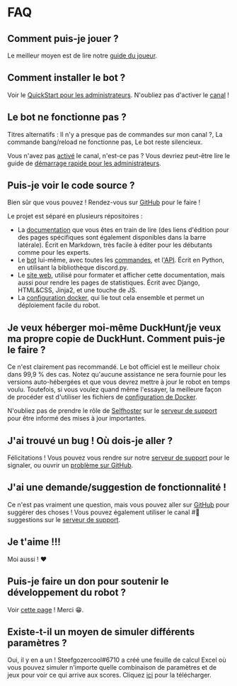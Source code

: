 # FAQ

## Comment puis-je jouer ?

Le meilleur moyen est de lire notre [guide du joueur](players-quickstart.md).

## Comment installer le bot ?

Voir le [QuickStart pour les administrateurs](../bot-administration/admin-quickstart.md). N'oubliez pas d'activer le [canal](https://duckhunt.me/commands/settings/enabled) !

## Le bot ne fonctionne pas ?

Titres alternatifs : Il n'y a presque pas de commandes sur mon canal ?, La commande bang/reload ne fonctionne pas, Le bot reste silencieux.

Vous n'avez pas [activé](https://duckhunt.me/commands/settings/enabled) le canal, n'est-ce pas ? Vous devriez peut-être lire le guide de [démarrage rapide pour les administrateurs](../bot-administration/admin-quickstart.md).

## Puis-je voir le code source ?

Bien sûr que vous pouvez ! Rendez-vous sur [GitHub](https://github.com/DuckHunt-discord) pour le faire !

Le projet est séparé en plusieurs répositoires :

* La [documentation](https://github.com/DuckHunt-discord/duckhunt.me-docs) que vous êtes en train de lire \(des liens d'édition pour des pages spécifiques sont également disponibles dans la barre latérale\). Écrit en Markdown, très facile à éditer pour les débutants comme pour les experts.
* Le [bot](https://github.com/DuckHunt-discord/DHV4) lui-même, avec toutes les [commandes](https://duckhunt.me/commands), et l['API](../the-duckhunt-api/channels-scores-and-stats.md). Écrit en Python, en utilisant la bibliothèque discord.py.
* Le [site web](https://github.com/DuckHunt-discord/DHV4_Web), utilisé pour formater et afficher cette documentation, mais aussi pour rendre les pages de statistiques. Écrit avec Django, HTML&CSS, Jinja2, et une touche de JS.
* La [configuration docker](https://github.com/DuckHunt-discord/DuckHunt_Docker), qui lie tout cela ensemble et permet un déploiement facile du robot.

## Je veux héberger moi-même DuckHunt/je veux ma propre copie de DuckHunt. Comment puis-je le faire ?

Ce n'est clairement pas recommandé. Le bot officiel est le meilleur choix dans 99,9 % des cas. Notez qu'aucune assistance ne sera fournie pour les versions auto-hébergées et que vous devrez mettre à jour le robot en temps voulu. Toutefois, si vous voulez quand même l'essayer, la meilleure façon de procéder est d'utiliser les fichiers de [configuration de Docker](https://github.com/DuckHunt-discord/DuckHunt_Docker).

N'oubliez pas de prendre le rôle de [Selfhoster](../support-server/list-of-roles.md) sur le [serveur de support](https://discordapp.com/invite/2BksEkV) pour être informé des mises à jour importantes.

## J'ai trouvé un bug ! Où dois-je aller ?

Félicitations ! Vous pouvez vous rendre sur notre [serveur de support](https://discordapp.com/invite/2BksEkV) pour le signaler, ou ouvrir un [problème sur GitHub](https://github.com/DuckHunt-discord/DHV4/issues).

## J'ai une demande/suggestion de fonctionnalité !

Ce n'est pas vraiment une question, mais vous pouvez aller sur [GitHub](https://github.com/DuckHunt-discord/DHV4/issues) pour suggérer des choses ! Vous pouvez également utiliser le canal \#🙋suggestions sur le [serveur de support](https://duckhunt.me/support).

## Je t'aime !!!

Moi aussi ! ❤️

## Puis-je faire un don pour soutenir le développement du robot ?

Voir [cette page](how-to-contribute-to-the-bot.md) ! Merci 😁.

## Existe-t-il un moyen de simuler différents paramètres ?

Oui, il y en a un ! Steefgozercool\#6710 a créé une feuille de calcul Excel où vous pouvez simuler n'importe quelle combinaison de paramètres et de jeux pour voir ce qui arrive aux scores. Cliquez [ici](https://cdn.discordapp.com/attachments/262720111591292928/794993119304613958/Duckhunt_experience_calculator_DHV4_beta_NEW.xlsx) pour la télécharger.

